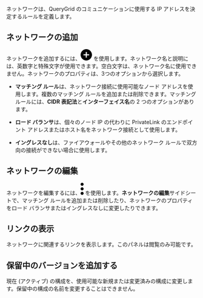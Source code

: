 ネットワークは、QueryGrid のコミュニケーションに使用する IP アドレスを決定するルールを定義します。

ネットワークの追加
------------------

ネットワークを追加するには、![""](Images/ebt1659745488877.svg) を使用します。ネットワーク名と説明には、英数字と特殊文字が使用できます。空白文字は、ネットワーク名に使用できません。ネットワークのプロパティは、3つのオプションから選択します。

-   **マッチング ルール**は、ネットワーク接続に使用可能なノード アドレスを使用します。複数のマッチング ルールを追加または削除できます。マッチング ルールには、**CIDR 表記法**と**インターフェイス名**の 2 つのオプションがあります。

-   **ロード バランサ**は、個々のノード IP の代わりに PrivateLink のエンドポイント アドレスまたはホスト名をネットワーク接続として使用します。

-   **イングレスなし**は、ファイアウォールやその他のネットワーク ルールで双方向の接続ができない場合に使用します。

ネットワークの編集
------------------

ネットワークを編集するには、![""](Images/zsz1597101912145.svg) を使用します。**ネットワークの編集**サイドシートで、マッチング ルールを追加または削除したり、ネットワークのプロパティをロード バランサまたはイングレスなしに変更したりできます。

リンクの表示
------------

ネットワークに関連するリンクを表示します。このパネルは閲覧のみ可能です。

保留中のバージョンを追加する
----------------------------

現在 (アクティブ) の構成を、使用可能な新規または変更済みの構成に変更します。保留中の構成の名前を変更することはできません。
